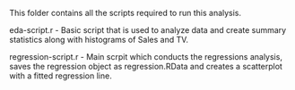 This folder contains all the scripts required to run this analysis.

eda-script.r - Basic script that is used to analyze data and create summary statistics along with histograms of Sales and TV.

regression-script.r - Main scrpit which conducts the regressions analysis, saves the regression object as regression.RData and creates a scatterplot with a fitted regression line.

